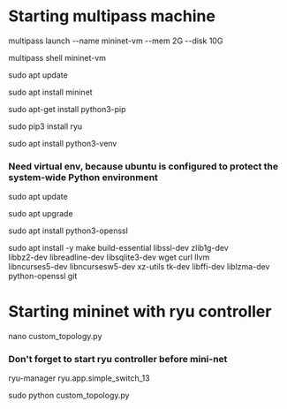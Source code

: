 # Starting multipass machine
multipass launch --name mininet-vm --mem 2G --disk 10G

multipass shell mininet-vm

sudo apt update

sudo apt install mininet

sudo apt-get install python3-pip

sudo pip3 install ryu

sudo apt install python3-venv

### Need virtual env, because ubuntu is configured to protect the system-wide Python environment
sudo apt update

sudo apt upgrade

sudo apt install python3-openssl

sudo apt install -y make build-essential libssl-dev zlib1g-dev \
libbz2-dev libreadline-dev libsqlite3-dev wget curl llvm \
libncurses5-dev libncursesw5-dev xz-utils tk-dev libffi-dev liblzma-dev python-openssl git


# Starting mininet with ryu controller
nano custom_topology.py


### Don't forget to start ryu controller before mini-net
ryu-manager ryu.app.simple_switch_13

sudo python custom_topology.py
